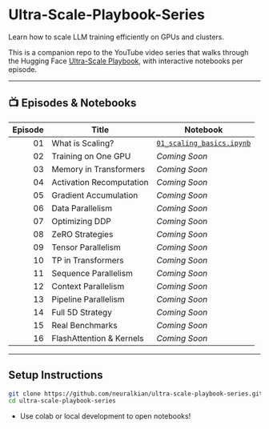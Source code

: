 # Ultra-Scale-Playbook-Series
Learn how to scale LLM training efficiently on GPUs and clusters.

This is a companion repo to the YouTube video series that walks through the Hugging Face [Ultra-Scale Playbook](https://huggingface.co/docs/transformers/main/en/performance), with interactive notebooks per episode.

---

## 📺 Episodes & Notebooks

| Episode | Title | Notebook |
|--------:|-----------------------------|-----------------------------|
| 01 | What is Scaling? | [`01_scaling_basics.ipynb`](notebooks/01_scaling_basics.ipynb) |
| 02 | Training on One GPU | *Coming Soon* |
| 03 | Memory in Transformers | *Coming Soon* |
| 04 | Activation Recomputation | *Coming Soon* |
| 05 | Gradient Accumulation | *Coming Soon* |
| 06 | Data Parallelism | *Coming Soon* |
| 07 | Optimizing DDP | *Coming Soon* |
| 08 | ZeRO Strategies | *Coming Soon* |
| 09 | Tensor Parallelism | *Coming Soon* |
| 10 | TP in Transformers | *Coming Soon* |
| 11 | Sequence Parallelism | *Coming Soon* |
| 12 | Context Parallelism | *Coming Soon* |
| 13 | Pipeline Parallelism | *Coming Soon* |
| 14 | Full 5D Strategy | *Coming Soon* |
| 15 | Real Benchmarks | *Coming Soon* |
| 16 | FlashAttention & Kernels | *Coming Soon* |

---

## Setup Instructions

```bash
git clone https://github.com/neuralkian/ultra-scale-playbook-series.git
cd ultra-scale-playbook-series
```

- Use colab or local development to open notebooks!

